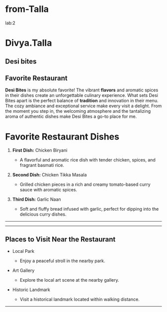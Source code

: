 # from-Talla
lab:2

# Divya.Talla
## Desi bites
## Favorite Restaurant

**Desi Bites** is my absolute favorite! The vibrant **flavors** and aromatic spices in their dishes create an unforgettable culinary experience. What sets Desi Bites apart is the perfect balance of **tradition** and innovation in their menu. The cozy ambiance and exceptional service make every visit a delight. From the moment you step in, the welcoming atmosphere and the tantalizing aroma of authentic dishes make Desi Bites a go-to place for me.

# Favorite Restaurant Dishes

1. **First Dish:** Chicken Biryani
   - A flavorful and aromatic rice dish with tender chicken, spices, and fragrant basmati rice.

2. **Second Dish:** Chicken Tikka Masala
   - Grilled chicken pieces in a rich and creamy tomato-based curry sauce with aromatic spices.

3. **Third Dish:** Garlic Naan
   - Soft and fluffy bread infused with garlic, perfect for dipping into the delicious curry dishes.

---

---

## Places to Visit Near the Restaurant

- Local Park
  - Enjoy a peaceful stroll in the nearby park.

- Art Gallery
  - Explore the local art scene at the nearby gallery.

- Historic Landmark
  - Visit a historical landmark located within walking distance.

---